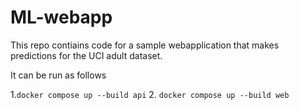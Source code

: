 # ML-webapp

This repo contiains code for a sample webapplication that makes predictions
for the UCI adult dataset.

It can be run as follows

1.```docker compose up --build api```
2. ```docker compose up --build web```
